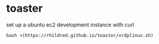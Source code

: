 # toaster
set up a ubuntu ec2 development instance with curl

`bash <(https://rhildred.github.io/toaster/xrdplinux.sh)`
